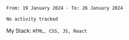 <!--START_SECTION:waka-->

```txt
From: 19 January 2024 - To: 26 January 2024

No activity tracked
```

<!--END_SECTION:waka-->
My Stack: `HTML, CSS, JS, React`

